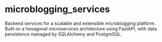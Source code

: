 # microblogging_services
Backend services for a scalable and extensible microblogging platform. Built on a hexagonal microservices architecture using FastAPI, with data persistence managed by SQLAlchemy and PostgreSQL.
